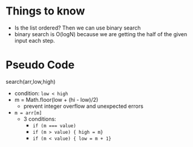 # Things to know
  - Is the list ordered? Then we can use binary search
  - binary search is O(logN) because we are getting the half of the given input each step.

# Pseudo Code
  search(arr,low,high)
   - condition: `low < high`
   - m = Math.floor(low + (hi - low)/2)
     - prevent integer overflow and unexpected errors 
   - `m = arr[m]`
     - 3 conditions:
       - `if (m === value)`
       - `if (m > value) { high = m}`
       - `if (m < value) { low = m + 1}` 